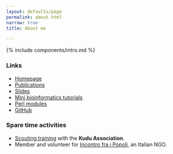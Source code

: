 ```yaml
---
layout: defaults/page
permalink: about.html
narrow: true
title: About me

---
```



{% include components/intro.md %}


### Links

* [Homepage](https://telatin.com)
* [Publications](https://scholar.google.com/citations?user=Bua3yncAAAAJ)
* [Slides](https://www.slideshare.net/procionesapiente)
* [Mini bioinformatics tutorials](https://medium.com/@telatin)
* [Perl modules](https://metacpan.org/author/PROCH?sort=[[3,1]])
* [GitHub](https://github.com/telatin/)

### Spare time activities

* [Scouting training](https://scautismo.org/kudu) with the **Kudu Association**.
* Member and volunteer for [Incontro fra i Popoli](http://www.incontrofraipopoli.it), an Italian NGO.
